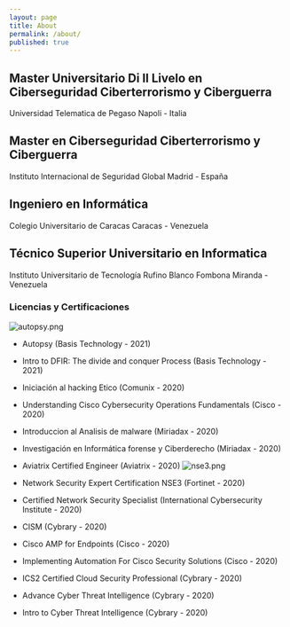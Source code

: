 ```yaml
---
layout: page
title: About
permalink: /about/
published: true
---
```

## Master Universitario Di II Livelo en Ciberseguridad Ciberterrorismo y Ciberguerra
Universidad Telematica de Pegaso
Napoli - Italia

## Master en Ciberseguridad Ciberterrorismo y Ciberguerra
Instituto Internacional de Seguridad Global 
Madrid - España

## Ingeniero en Informática 
Colegio Universitario de Caracas
Caracas - Venezuela 

## Técnico Superior Universitario en Informatica
Instituto Universitario de Tecnología Rufino Blanco Fombona
Miranda - Venezuela

### Licencias y Certificaciones
![autopsy.png]({{site.baseurl}}/autopsy.png)
- Autopsy (Basis Technology - 2021)
- Intro to DFIR: The divide and conquer Process (Basis Technology - 2021)

- Iniciación al hacking Etico (Comunix - 2020)
- Understanding Cisco Cybersecurity Operations Fundamentals (Cisco - 2020)
- Introduccion al Analisis de malware (Miriadax - 2020)
- Investigación en Informática forense y Ciberderecho (Miriadax - 2020)
- Aviatrix Certified Engineer (Aviatrix - 2020)
![nse3.png]({{site.baseurl}}/nse3.png)
- Network Security Expert Certification NSE3 (Fortinet - 2020)
- Certified Network Security Specialist (International Cybersecurity Institute - 2020)
- CISM (Cybrary - 2020)

- Cisco AMP for Endpoints (Cisco - 2020)
- Implementing Automation For Cisco Security Solutions (Cisco - 2020)
- ICS2 Certified Cloud Security Professional (Cybrary - 2020)
- Advance Cyber Threat Intelligence (Cybrary - 2020)
- Intro to Cyber Threat Intelligence (Cybrary - 2020)





